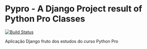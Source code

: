 # Pypro - A Django Project result of Python Pro Classes

[![Build Status](https://travis-ci.org/Riverfount/pypro.svg?branch=master)](https://travis-ci.org/Riverfount/pypro)


Aplicação Django fruto dos estudos do curso Python Pro
